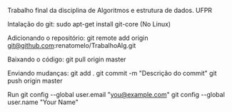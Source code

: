 Trabalho final da disciplina de Algoritmos e estrutura de dados. UFPR

Intalação do git:
sudo apt-get install git-core (No Linux)

Adicionando o repositório:
git remote add origin git@github.com:renatomelo/TrabalhoAlg.git

Baixando o código:
git pull origin master

Enviando mudanças:
git add .
git commit -m "Descrição do commit" 
git push origin master 

Run
	git config --global user.email "you@example.com"
	git config --global user.name "Your Name"

